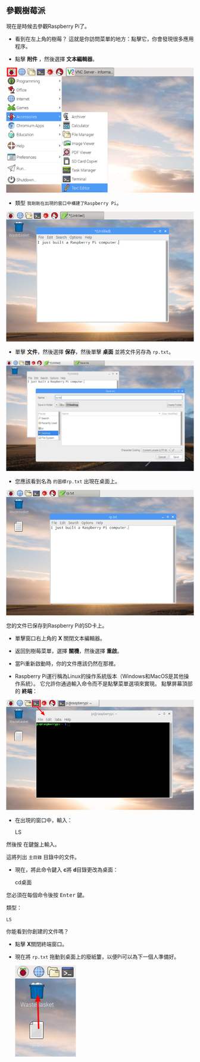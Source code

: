 ## 參觀樹莓派

現在是時候去參觀Raspberry Pi了。

+ 看到在左上角的樹莓？ 這就是你訪問菜單的地方：點擊它，你會發現很多應用程序。

+ 點擊 **附件** ，然後選擇 **文本編輯器**。

![截圖](images/pi-accessories.png)

+ 類型 `我剛剛在出現的窗口中構建了Raspberry Pi`。

![截圖](images/pi-text-editor.png)

+ 單擊 **文件**，然後選擇 **保存**，然後單擊 **桌面** 並將文件另存為 `rp.txt`。

![截圖](images/pi-save.png)

+ 您應該看到名為 `的圖標rp.txt` 出現在桌面上。

![截圖](images/pi-saved.png)

您的文件已保存到Raspberry Pi的SD卡上。

+ 單擊窗口右上角的 **X** 關閉文本編輯器。

+ 返回到樹莓菜單，選擇 **關機**，然後選擇 **重啟**。

+ 當Pi重新啟動時，你的文件應該仍然在那裡。

+ Raspberry Pi運行稱為Linux的操作系統版本（Windows和MacOS是其他操作系統）。 它允許你通過輸入命令而不是點擊菜單選項來實現。 點擊屏幕頂部的 **終端**：

![截圖](images/pi-command-prompt.png)

+ 在出現的窗口中，輸入：

    LS
    

然後按 <kbd>在鍵盤上輸入</kbd>。

這將列出 `主目錄` 目錄中的文件。

+ 現在，將此命令鍵入 **c**將 **d**目錄更改為桌面：

    cd桌面
    

您必須在每個命令後按 <kbd>Enter</kbd> 鍵。

類型：

    LS
    

你能看到你創建的文件嗎？

+ 點擊 **X**關閉終端窗口。

+ 現在將 `rp.txt` 拖動到桌面上的廢紙簍，以便Pi可以為下一個人準備好。
    
    ![截圖](images/pi-waste.png)